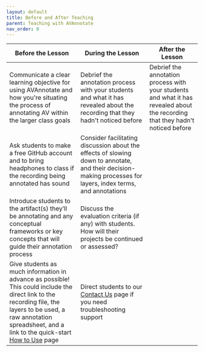 ```yaml
---
layout: default
title: Before and After Teaching
parent: Teaching with AVAnnotate
nav_order: 8
---
```


| Before the Lesson  | During the Lesson | After the Lesson |
| ------------- | ------------- | ------------- |
| Communicate a clear learning objective for using AVAnnotate and how you're situating the process of annotating AV within the larger class goals | Debrief the annotation process with your students and what it has revealed about the recording that they hadn't noticed before | Debrief the annotation process with your students and what it has revealed about the recording that they hadn't noticed before |   
| Ask students to make a free GitHub account and to bring headphones to class if the recording being annotated has sound | Consider facilitating discussion about the effects of slowing down to annotate, and their decision-making processes for layers, index terms, and annotations |
| Introduce students to the artifact(s) they’ll be annotating and any conceptual frameworks or key concepts that will guide their annotation process  | Discuss the evaluation criteria (if any) with students. How will their projects be continued or assessed? |
| Give students as much information in advance as possible! This could include the direct link to the recording file, the layers to be used, a raw annotation spreadsheet, and a link to the quick-start [How to Use](https://av-annotate.org/how-to-use/) page | Direct students to our [Contact Us](https://av-annotate.org/contact-us/) page if you need troubleshooting support |
